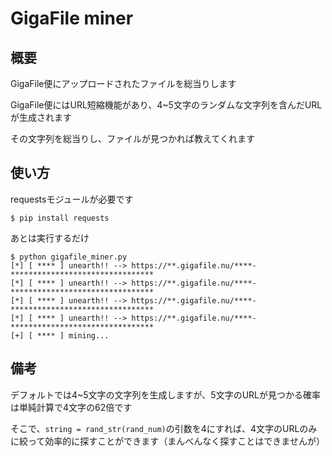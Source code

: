 # GigaFile miner
## 概要
GigaFile便にアップロードされたファイルを総当りします

GigaFile便にはURL短縮機能があり、4~5文字のランダムな文字列を含んだURLが生成されます

その文字列を総当りし、ファイルが見つかれば教えてくれます
 ## 使い方
 requestsモジュールが必要です
 
 `$ pip install requests`
 
 あとは実行するだけ
 ```
 $ python gigafile_miner.py 
[*] [ **** ] unearth!! --> https://**.gigafile.nu/****-********************************
[*] [ **** ] unearth!! --> https://**.gigafile.nu/****-********************************
[*] [ **** ] unearth!! --> https://**.gigafile.nu/****-********************************
[*] [ **** ] unearth!! --> https://**.gigafile.nu/****-********************************
[+] [ **** ] mining...
```
## 備考
デフォルトでは4~5文字の文字列を生成しますが、5文字のURLが見つかる確率は単純計算で4文字の62倍です

そこで、`string = rand_str(rand_num)`の引数を4にすれば、4文字のURLのみに絞って効率的に探すことができます（まんべんなく探すことはできませんが）
